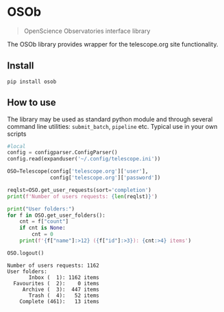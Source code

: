 # OSOb
> OpenScience Observatories interface library


The OSOb library provides wrapper for the telescope.org site functionality.

## Install

`pip install osob`

## How to use

The library may be used as standard python module and through several command line utilities: `submit_batch`, `pipeline` etc. Typical use in your own scripts 

```python
#local
config = configparser.ConfigParser()
config.read(expanduser('~/.config/telescope.ini'))

OSO=Telescope(config['telescope.org']['user'], 
              config['telescope.org']['password'])

reqlst=OSO.get_user_requests(sort='completion')
print(f'Number of users requests: {len(reqlst)}')

print("User folders:")
for f in OSO.get_user_folders():
    cnt = f["count"] 
    if cnt is None:
        cnt = 0
    print(f'{f["name"]:>12} ({f["id"]:>3}): {cnt:>4} items')

OSO.logout()
```

    Number of users requests: 1162
    User folders:
           Inbox (  1): 1162 items
      Favourites (  2):    0 items
         Archive (  3):  447 items
           Trash (  4):   52 items
        Complete (461):   13 items

